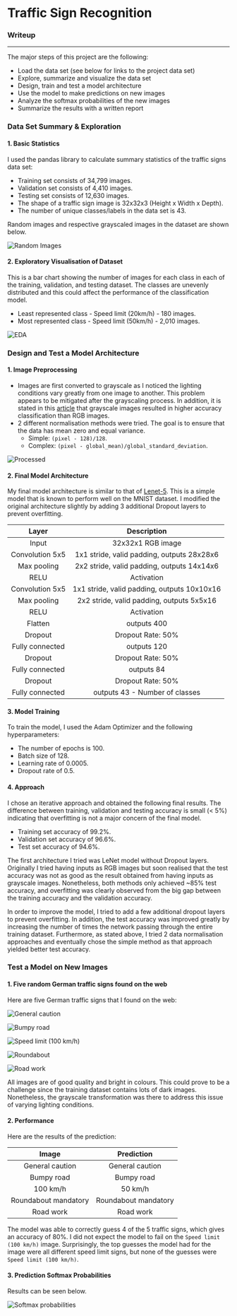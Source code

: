 # **Traffic Sign Recognition** 

### Writeup
---

The major steps of this project are the following:
* Load the data set (see below for links to the project data set)
* Explore, summarize and visualize the data set
* Design, train and test a model architecture
* Use the model to make predictions on new images
* Analyze the softmax probabilities of the new images
* Summarize the results with a written report

[//]: # (Image References)

[image1]: ./test_images/class_distribution.png "EDA"
[image2]: ./test_images/grayscale_normalisation.png "Processed"
[image3]: ./test_images/random_images.png "Random Images"
[image4]: ./test_images/bumpy_road.jpg "Traffic Sign 1"
[image5]: ./test_images/german-100.jpg "Traffic Sign 2"
[image6]: ./test_images/german-road-sign-caution-shaded-road-J2MTPA.jpg "Traffic Sign 3"
[image7]: ./test_images/german-traffic-sign-caution-roadworks-71151565.jpg "Traffic Sign 4"
[image8]: ./test_images/round_about.jpg "Traffic Sign 5"
[image9]: ./test_images/traffic_sign_softmax.png "Traffic Sign Softmax"

### Data Set Summary & Exploration

#### 1. Basic Statistics

I used the pandas library to calculate summary statistics of the traffic signs data set:

* Training set consists of 34,799 images.
* Validation set consists of 4,410 images.
* Testing set consists of 12,630 images.
* The shape of a traffic sign image is 32x32x3 (Height x Width x Depth).
* The number of unique classes/labels in the data set is 43.

Random images and respective grayscaled images in the dataset are shown below.

![Random Images][image3]

#### 2. Exploratory Visualisation of Dataset

This is a bar chart showing the number of images for each class in each of the training, validation, and testing dataset. The classes are unevenly distributed and this could affect the performance of the classification model. 

* Least represented class - Speed limit (20km/h) - 180 images.
* Most represented class - Speed limit (50km/h) - 2,010 images.

![EDA][image1]

### Design and Test a Model Architecture

#### 1. Image Preprocessing

* Images are first converted to grayscale as I noticed the lighting conditions vary greatly from one image to another. This problem appears to be mitigated after the grayscaling process. In addition, it is stated in this [article](https://ieeexplore.ieee.org/document/7562656) that grayscale images resulted in higher accuracy classification than RGB images.
* 2 different normalisation methods were tried. The goal is to ensure that the data has mean zero and equal variance.
    * Simple: `(pixel - 128)/128`.
    * Complex: `(pixel - global_mean)/global_standard_deviation`.

![Processed][image2]

#### 2. Final Model Architecture

My final model architecture is similar to that of [Lenet-5](http://yann.lecun.com/exdb/lenet/). This is a simple model that is known to perform well on the MNIST dataset. I modified the original architecture slightly by adding 3 additional Dropout layers to prevent overfitting.

|Layer|Description| 
|:-:|:-:| 
|Input|32x32x1 RGB image| 
|Convolution 5x5|1x1 stride, valid padding, outputs 28x28x6|
|Max pooling|2x2 stride, valid padding, outputs 14x14x6|
|RELU|Activation|
|Convolution 5x5|1x1 stride, valid padding, outputs 10x10x16|
|Max pooling|2x2 stride, valid padding, outputs 5x5x16|
|RELU|Activation|
|Flatten|outputs 400|
|Dropout|Dropout Rate: 50%|
|Fully connected|outputs 120|
|Dropout|Dropout Rate: 50%|
|Fully connected|outputs 84|
|Dropout|Dropout Rate: 50%|
|Fully connected|outputs 43 - Number of classes|

#### 3. Model Training

To train the model, I used the Adam Optimizer and the following hyperparameters:
* The number of epochs is 100. 
* Batch size of 128.
* Learning rate of 0.0005.
* Dropout rate of 0.5.

#### 4. Approach

I chose an iterative approach and obtained the following final results. The difference between training, validation and testing accuracy is small (< 5%) indicating that overfitting is not a major concern of the final model.
* Training set accuracy of 99.2%.
* Validation set accuracy of 96.6%.
* Test set accuracy of 94.6%.

The first architecture I tried was LeNet model without Dropout layers. Originally I tried having inputs as RGB images but soon realised that the test accuracy was not as good as the result obtained from having inputs as grayscale images. Nonetheless, both methods only achieved ~85% test accuracy, and overfitting was clearly observed from the big gap between the training accuracy and the validation accuracy. 

In order to improve the model, I tried to add a few additional dropout layers to prevent overfitting. In addition, the test accuracy was improved greatly by increasing the number of times the network passing through the entire training dataset. Furthermore, as stated above, I tried 2 data normalisation approaches and eventually chose the simple method as that approach yielded better test accuracy. 

### Test a Model on New Images

#### 1. Five random German traffic signs found on the web

Here are five German traffic signs that I found on the web:

![General caution][image6] 

![Bumpy road][image4] 

![Speed limit (100 km/h)][image5] 

![Roundabout][image8] 

![Road work][image7]

All images are of good quality and bright in colours. This could prove to be a challenge since the training dataset contains lots of dark images. Nonetheless, the grayscale transformation was there to address this issue of varying lighting conditions.

#### 2. Performance

Here are the results of the prediction:

|Image|Prediction|
|:-:|:-:|
|General caution|General caution|
|Bumpy road|Bumpy road|
|100 km/h|50 km/h|
|Roundabout mandatory|Roundabout mandatory|
|Road work|Road work|

The model was able to correctly guess 4 of the 5 traffic signs, which gives an accuracy of 80%. I did not expect the model to fail on the `Speed limit (100 km/h)` image. Surprisingly, the top guesses the model had for the image were all different speed limit signs, but none of the guesses were `Speed limit (100 km/h)`.

#### 3. Prediction Softmax Probabilities

Results can be seen below.

![Softmax probabilities][image9]
